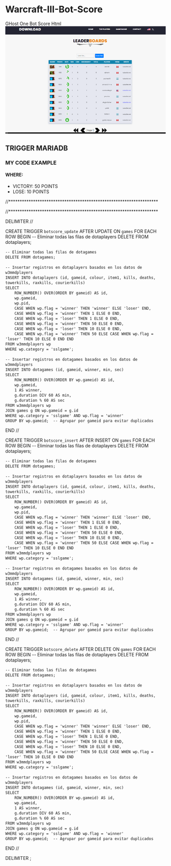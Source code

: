 # Warcraft-III-Bot-Score

GHost One Bot Score Html
![Screenshot](https://github.com/Slyhark/Warcraft-III-Bot-Score/blob/main/en.png)

## TRIGGER MARIADB

### MY CODE EXAMPLE

#### WHERE:
- VICTORY: 50 POINTS  
- LOSE: 10 POINTS

//*******************************************************************

//*******************************************************************



DELIMITER //

CREATE TRIGGER `botscore_update` AFTER UPDATE ON `games`
FOR EACH ROW
BEGIN
    -- Eliminar todas las filas de dotaplayers
    DELETE FROM dotaplayers;

    -- Eliminar todas las filas de dotagames
    DELETE FROM dotagames;

    -- Insertar registros en dotaplayers basados en los datos de w3mmdplayers
    INSERT INTO dotaplayers (id, gameid, colour, item1, kills, deaths, towerkills, raxkills, courierkills)
    SELECT 
        ROW_NUMBER() OVER(ORDER BY gameid) AS id,
        wp.gameid, 
        wp.pid,
        CASE WHEN wp.flag = 'winner' THEN 'winner' ELSE 'loser' END,
        CASE WHEN wp.flag = 'winner' THEN 1 ELSE 0 END,
        CASE WHEN wp.flag = 'loser' THEN 1 ELSE 0 END,
        CASE WHEN wp.flag = 'winner' THEN 50 ELSE 0 END,
        CASE WHEN wp.flag = 'loser' THEN 10 ELSE 0 END,
        CASE WHEN wp.flag = 'winner' THEN 50 ELSE CASE WHEN wp.flag = 'loser' THEN 10 ELSE 0 END END
    FROM w3mmdplayers wp
    WHERE wp.category = 'sslgame';

    -- Insertar registros en dotagames basados en los datos de w3mmdplayers
    INSERT INTO dotagames (id, gameid, winner, min, sec)
    SELECT 
        ROW_NUMBER() OVER(ORDER BY wp.gameid) AS id,
        wp.gameid, 
        1 AS winner,
        g.duration DIV 60 AS min,
        g.duration % 60 AS sec
    FROM w3mmdplayers wp
    JOIN games g ON wp.gameid = g.id
    WHERE wp.category = 'sslgame' AND wp.flag = 'winner'
    GROUP BY wp.gameid;  -- Agrupar por gameid para evitar duplicados

END
//

CREATE TRIGGER `botscore_insert` AFTER INSERT ON `games`
FOR EACH ROW
BEGIN
    -- Eliminar todas las filas de dotaplayers
    DELETE FROM dotaplayers;

    -- Eliminar todas las filas de dotagames
    DELETE FROM dotagames;

    -- Insertar registros en dotaplayers basados en los datos de w3mmdplayers
    INSERT INTO dotaplayers (id, gameid, colour, item1, kills, deaths, towerkills, raxkills, courierkills)
    SELECT 
        ROW_NUMBER() OVER(ORDER BY gameid) AS id,
        wp.gameid, 
        wp.pid,
        CASE WHEN wp.flag = 'winner' THEN 'winner' ELSE 'loser' END,
        CASE WHEN wp.flag = 'winner' THEN 1 ELSE 0 END,
        CASE WHEN wp.flag = 'loser' THEN 1 ELSE 0 END,
        CASE WHEN wp.flag = 'winner' THEN 50 ELSE 0 END,
        CASE WHEN wp.flag = 'loser' THEN 10 ELSE 0 END,
        CASE WHEN wp.flag = 'winner' THEN 50 ELSE CASE WHEN wp.flag = 'loser' THEN 10 ELSE 0 END END
    FROM w3mmdplayers wp
    WHERE wp.category = 'sslgame';

    -- Insertar registros en dotagames basados en los datos de w3mmdplayers
    INSERT INTO dotagames (id, gameid, winner, min, sec)
    SELECT 
        ROW_NUMBER() OVER(ORDER BY wp.gameid) AS id,
        wp.gameid, 
        1 AS winner,
        g.duration DIV 60 AS min,
        g.duration % 60 AS sec
    FROM w3mmdplayers wp
    JOIN games g ON wp.gameid = g.id
    WHERE wp.category = 'sslgame' AND wp.flag = 'winner'
    GROUP BY wp.gameid;  -- Agrupar por gameid para evitar duplicados

END
//

CREATE TRIGGER `botscore_delete` AFTER DELETE ON `games`
FOR EACH ROW
BEGIN
    -- Eliminar todas las filas de dotaplayers
    DELETE FROM dotaplayers;

    -- Eliminar todas las filas de dotagames
    DELETE FROM dotagames;

    -- Insertar registros en dotaplayers basados en los datos de w3mmdplayers
    INSERT INTO dotaplayers (id, gameid, colour, item1, kills, deaths, towerkills, raxkills, courierkills)
    SELECT 
        ROW_NUMBER() OVER(ORDER BY gameid) AS id,
        wp.gameid, 
        wp.pid,
        CASE WHEN wp.flag = 'winner' THEN 'winner' ELSE 'loser' END,
        CASE WHEN wp.flag = 'winner' THEN 1 ELSE 0 END,
        CASE WHEN wp.flag = 'loser' THEN 1 ELSE 0 END,
        CASE WHEN wp.flag = 'winner' THEN 50 ELSE 0 END,
        CASE WHEN wp.flag = 'loser' THEN 10 ELSE 0 END,
        CASE WHEN wp.flag = 'winner' THEN 50 ELSE CASE WHEN wp.flag = 'loser' THEN 10 ELSE 0 END END
    FROM w3mmdplayers wp
    WHERE wp.category = 'sslgame';

    -- Insertar registros en dotagames basados en los datos de w3mmdplayers
    INSERT INTO dotagames (id, gameid, winner, min, sec)
    SELECT 
        ROW_NUMBER() OVER(ORDER BY wp.gameid) AS id,
        wp.gameid, 
        1 AS winner,
        g.duration DIV 60 AS min,
        g.duration % 60 AS sec
    FROM w3mmdplayers wp
    JOIN games g ON wp.gameid = g.id
    WHERE wp.category = 'sslgame' AND wp.flag = 'winner'
    GROUP BY wp.gameid;  -- Agrupar por gameid para evitar duplicados

END
//

DELIMITER ;
